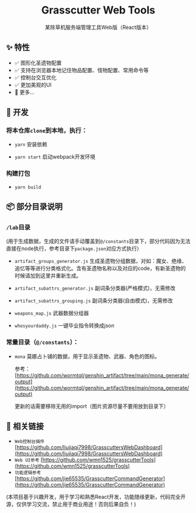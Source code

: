 <h1 align="center">Grasscutter Web Tools</h1>
<p align="center">某除草机服务端管理工具Web版（React版本）</p>

## ✨ 特性

- ✅ 图形化圣遗物配置
- ✅ 支持在浏览器本地记住物品配置、怪物配置、常用命令等
- ✅ 控制台交互优化
- ✅ 更加美观的UI
- 🔲 更多...

## 🔨 开发

### 将本仓库`clone`到本地，执行：

- `yarn`  安装依赖

- `yarn start` 启动webpack开发环境

### 构建打包

- `yarn build`

## 📦 部分目录说明

### `/lab`目录

(用于生成数据，生成的文件请手动覆盖到`@/constants`目录下，部分代码因为无法直接在node执行，参考目录下`package.json`对应方式执行）

- `artifact_groups_generator.js` 生成圣遗物分组数据，对如：魔女、绝缘、追忆等等进行分类格式化。含有圣遗物名称以及对应的code，有新圣遗物的时候请加到这里并重新生成。

- `artifact_subattrs_generator.js` 副词条分类器(严格模式)，无需修改

- `artifact_subattrs_grouping.js` 副词条分类器(自由模式)，无需修改

- `weapons_map.js` 武器数据分组器

- `whosyourdaddy.js` 一键毕业指令转换成json

### 常量目录（`@/constants`）：

- `mona` 莫娜占卜铺的数据，用于显示圣遗物、武器、角色的图标。

    参考：[https://github.com/wormtql/genshin_artifact/tree/main/mona_generate/output](https://github.com/wormtql/genshin_artifact/tree/main/mona_generate/output)
    
    更新的话需要移除无用的import（图片资源尽量不要用放到目录下）

## 🔗 相关链接
    
- `Web控制台插件` [https://github.com/liujiaqi7998/GrasscuttersWebDashboard](https://github.com/liujiaqi7998/GrasscuttersWebDashboard)
- `Web UI参考` [https://github.com/wmn1525/grasscutterTools](https://github.com/wmn1525/grasscutterTools)
- `功能逻辑参考` [https://github.com/jie65535/GrasscutterCommandGenerator](https://github.com/jie65535/GrasscutterCommandGenerator)


(本项目基于兴趣开发，用于学习和熟悉React开发，功能随缘更新，代码完全开源，仅供学习交流，禁止用于商业用途！否则后果自负！)
